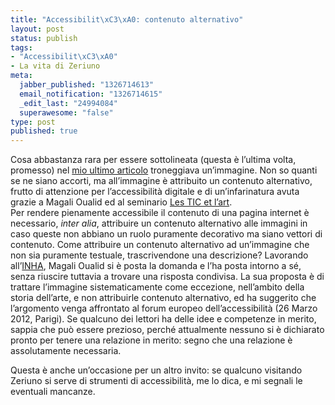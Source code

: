 ```yaml
--- 
title: "Accessibilit\xC3\xA0: contenuto alternativo"
layout: post
status: publish
tags: 
- "Accessibilit\xC3\xA0"
- La vita di Zeriuno
meta: 
  jabber_published: "1326714613"
  email_notification: "1326714615"
  _edit_last: "24994084"
  superawesome: "false"
type: post
published: true
---
```

<p>Cosa abbastanza rara per essere sottolineata (questa è l&#8217;ultima volta, promesso) nel <a href="/2012/01/14/contemplazione-estetica-senza-parole-quasi-per-una-volta.html" title="Contemplazione estetica, senza parole (quasi), per una volta, su Zeriuno">mio ultimo articolo</a> troneggiava un&#8217;immagine.
Non so quanti se ne siano accorti, ma all&#8217;immagine è attribuito un contenuto alternativo, frutto di attenzione per l&#8217;accessibilità digitale e di un&#8217;infarinatura avuta grazie a <span lang="fr">Magali Oualid</span> ed al seminario <a href="//invisu.inha.fr/Programme-2011-2012" title="Il programma del corso, in francese, sul sito dell'unità di ricerca INVISU" lang="fr">Les TIC et l&#8217;art</a>.<br>
Per rendere pienamente accessibile il contenuto di una pagina internet è necessario, <i>inter alia</i>, attribuire un contenuto alternativo alle immagini in caso queste non abbiano un ruolo puramente decorativo ma siano vettori di contenuto. Come attribuire un contenuto alternativo ad un&#8217;immagine che non sia puramente testuale, trascrivendone una descrizione? Lavorando all&#8217;<a href="//www.inha.fr/" title="Il sito ufficiale dell'INHA, in francese, ma anche italiano, inglese, spagnolo e tedesco">INHA</a>, Magali Oualid si è posta la domanda e l&#8217;ha posta intorno a sé, senza riuscire tuttavia a trovare una risposta condivisa. La sua proposta è di trattare l&#8217;immagine sistematicamente come eccezione, nell&#8217;ambito della storia dell&#8217;arte, e non attribuirle contenuto alternativo, ed ha suggerito che l&#8217;argomento venga affrontato al forum europeo dell&#8217;accessibilità (26 Marzo 2012, Parigi). Se qualcuno dei lettori ha delle idee e competenze in merito, sappia che può essere prezioso, perché attualmente nessuno si è dichiarato pronto per tenere una relazione in merito: segno che una relazione è assolutamente necessaria.</p>

<p>Questa è anche un&#8217;occasione per un altro invito: se qualcuno visitando Zeriuno si serve di strumenti di accessibilità, me lo dica, e mi segnali le eventuali mancanze.</p>
